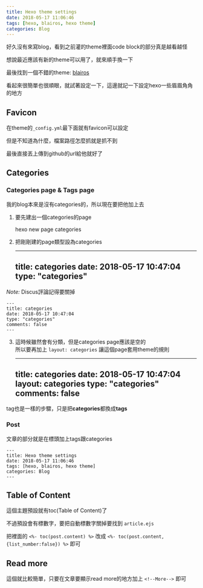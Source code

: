 ```yaml
---
title: Hexo theme settings
date: 2018-05-17 11:06:46
tags: [hexo, blairos, hexo theme]
categories: Blog
---
```


好久沒有來寫blog，看到之前灌的theme裡面code block的部分真是越看越怪

想說最近應該有新的theme可以用了，就來順手換一下

<!--More-->

最後找到一個不錯的theme: [blairos](https://github.com/52binge/hexo-theme-blairos)

看起來很簡單也很順眼，就試著設定一下，這邊就記一下設定hexo一些眉眉角角的地方

## Favicon

在theme的`_config.yml`最下面就有favicon可以設定

但是不知道為什麼，檔案路徑怎麼抓就是抓不到

最後直接丟上傳到github的url給他就好了

## Categories

### Categories page & Tags page

我的blog本來是沒有categories的，所以現在要把他加上去

1. 要先建出一個categories的page


    hexo new page categories

2. 把剛剛建的page類型設為categories


    ---
    title: categories
    date: 2018-05-17 10:47:04
    type: "categories"
    ---

  *Note:* Discus評論記得要關掉
    
    ---
    title: categories
    date: 2018-05-17 10:47:04
    type: "categories"
    comments: false
    ---

3. 這時候雖然會有分類，但是categories page應該是空的  
   所以要再加上 `layout: categories` 讓這個page套用theme的規則


    ---
    title: categories
    date: 2018-05-17 10:47:04
    layout: categories
    type: "categories"
    comments: false
    ---

tag也是一樣的步驟，只是把**categories**都換成**tags**

### Post

文章的部分就是在標頭加上tags跟categories


    ---
    title: Hexo theme settings
    date: 2018-05-17 11:06:46
    tags: [hexo, blairos, hexo theme]
    categories: Blog
    ---


## Table of Content

這個主題預設就有toc(Table of Content)了

不過預設會有標數字，要把自動標數字關掉要找到 `article.ejs`

把裡面的 `<%- toc(post.content) %>` 改成 `<%- toc(post.content, {list_number:false}) %>` 即可

## Read more

這個就比較簡單，只要在文章要顯示read more的地方加上 `<!--More-->` 即可